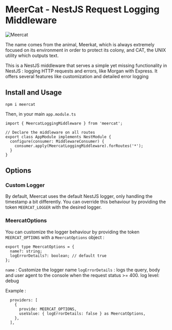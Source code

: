# MeerCat - NestJS Request Logging Middleware

![Meercat](https://dokitek-public.s3.eu-west-3.amazonaws.com/images/meercat.png)

The name comes from the animal, Meerkat, which is always extremely focused on its environment in order to protect its colony, and CAT, the UNIX utility which outputs text.

This is a NestJS middleware that serves a simple yet missing functionality in NestJS : logging HTTP requests and errors, like Morgan with Express. It offers several features like customization and detailed error logging

## Install and Usage

`npm i meercat`

Then, in your main `app.module.ts`

```
import { MeercatLoggingMiddleware } from 'meercat';

// Declare the middleware on all routes
export class AppModule implements NestModule {
  configure(consumer: MiddlewareConsumer) {
    consumer.apply(MeercatLoggingMiddleware).forRoutes('*');
  }
}
```

## Options

### Custom Logger
By default, Meercat uses the default NestJS logger, only handling the timestamp a bit differently.
You can override this behaviour by providing the token `MEERCAT_LOGGER` with the desired logger.

### MeercatOptions
You can customize the logger behaviour by providing the token `MEERCAT_OPTIONS` with a `MeercatOptions` object :

```
export type MeercatOptions = {
  name?: string;
  logErrorDetails?: boolean; // default true
};

```

`name` : Customize the logger name
`logErrorDetails` : logs the query, body and user agent to the console when the request status >= 400. log level: debug

Example : 
```
  providers: [
    {
      provide: MEERCAT_OPTIONS,
      useValue: { logErrorDetails: false } as MeercatOptions,
    },
  ],
```